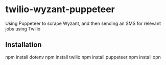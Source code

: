 # twilio-wyzant-puppeteer
Using Puppeteer to scrape Wyzant, and then sending an SMS for relevant jobs using Twilio

## Installation
npm install dotenv
npm install twilio
npm install puppeteer
npm install opn
